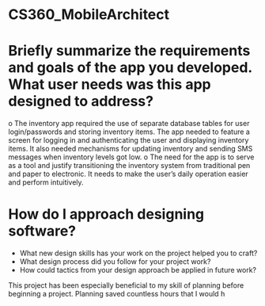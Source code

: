 # CS360_MobileArchitect

# Briefly summarize the requirements and goals of the app you developed. What user needs was this app designed to address?
o	The inventory app required the use of separate database tables for user login/passwords and storing inventory items. The app needed to feature a screen for logging in and authenticating the user and displaying inventory items. It also needed mechanisms for updating inventory and sending SMS messages when inventory levels got low. 
o	The need for the app is to serve as a tool and justify transitioning the inventory system from traditional pen and paper to electronic. It needs to make the user’s daily operation easier and perform intuitively. 


# How do I approach designing software?
- What new design skills has your work on the project helped you to craft?
- What design process did you follow for your project work?
- How could tactics from your design approach be applied in future work?

This project has been especially beneficial to my skill of planning before beginning a project. Planning saved countless hours that I would h
